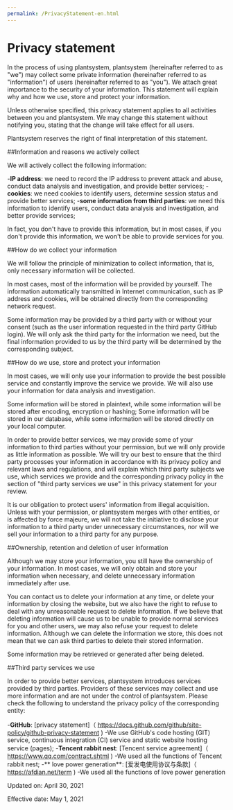 ```yaml
---
permalink: /PrivacyStatement-en.html
---
```

# Privacy statement

In the process of using plantsystem, plantsystem (hereinafter referred to as "we") may collect some private information (hereinafter referred to as "information") of users (hereinafter referred to as "you"). We attach great importance to the security of your information. This statement will explain why and how we use, store and protect your information.

Unless otherwise specified, this privacy statement applies to all activities between you and plantsystem. We may change this statement without notifying you, stating that the change will take effect for all users.

Plantsystem reserves the right of final interpretation of this statement.

##Information and reasons we actively collect

We will actively collect the following information:

-**IP address**: we need to record the IP address to prevent attack and abuse, conduct data analysis and investigation, and provide better services;
-**cookies**: we need cookies to identify users, determine session status and provide better services;
-**some information from third parties**: we need this information to identify users, conduct data analysis and investigation, and better provide services;

In fact, you don't have to provide this information, but in most cases, if you don't provide this information, we won't be able to provide services for you.

##How do we collect your information

We will follow the principle of minimization to collect information, that is, only necessary information will be collected.

In most cases, most of the information will be provided by yourself. The information automatically transmitted in Internet communication, such as IP address and cookies, will be obtained directly from the corresponding network request.

Some information may be provided by a third party with or without your consent (such as the user information requested in the third party GitHub login). We will only ask the third party for the information we need, but the final information provided to us by the third party will be determined by the corresponding subject.

##How do we use, store and protect your information

In most cases, we will only use your information to provide the best possible service and constantly improve the service we provide. We will also use your information for data analysis and investigation.

Some information will be stored in plaintext, while some information will be stored after encoding, encryption or hashing; Some information will be stored in our database, while some information will be stored directly on your local computer.

In order to provide better services, we may provide some of your information to third parties without your permission, but we will only provide as little information as possible. We will try our best to ensure that the third party processes your information in accordance with its privacy policy and relevant laws and regulations, and will explain which third party subjects we use, which services we provide and the corresponding privacy policy in the section of "third party services we use" in this privacy statement for your review.

It is our obligation to protect users' information from illegal acquisition. Unless with your permission, or plantsystem merges with other entities, or is affected by force majeure, we will not take the initiative to disclose your information to a third party under unnecessary circumstances, nor will we sell your information to a third party for any purpose.

##Ownership, retention and deletion of user information

Although we may store your information, you still have the ownership of your information. In most cases, we will only obtain and store your information when necessary, and delete unnecessary information immediately after use.

You can contact us to delete your information at any time, or delete your information by closing the website, but we also have the right to refuse to deal with any unreasonable request to delete information. If we believe that deleting information will cause us to be unable to provide normal services for you and other users, we may also refuse your request to delete information. Although we can delete the information we store, this does not mean that we can ask third parties to delete their stored information.

Some information may be retrieved or generated after being deleted.

##Third party services we use

In order to provide better services, plantsystem introduces services provided by third parties. Providers of these services may collect and use more information and are not under the control of plantsystem. Please check the following to understand the privacy policy of the corresponding entity:

-**GitHub**: [privacy statement]（ https://docs.github.com/github/site-policy/github-privacy-statement )
-We use GitHub's code hosting (GIT) service, continuous integration (CI) service and static website hosting service (pages);
-**Tencent rabbit nest**: [Tencent service agreement]（ https://www.qq.com/contract.shtml )
-We used all the functions of Tencent rabbit nest;
-** love power generation**: [爱发电使用协议与条款]（ https://afdian.net/term )
-We used all the functions of love power generation

Updated on: April 30, 2021

Effective date: May 1, 2021
